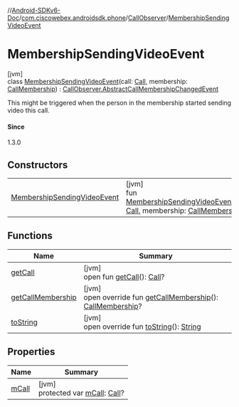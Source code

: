//[Android-SDKv6-Doc](../../../../index.md)/[com.ciscowebex.androidsdk.phone](../../index.md)/[CallObserver](../index.md)/[MembershipSendingVideoEvent](index.md)

# MembershipSendingVideoEvent

[jvm]\
class [MembershipSendingVideoEvent](index.md)(call: [Call](../../-call/index.md), membership: [CallMembership](../../-call-membership/index.md)) : [CallObserver.AbstractCallMembershipChangedEvent](../-abstract-call-membership-changed-event/index.md)

This might be triggered when the person in the membership started sending video this call.

#### Since

1.3.0

## Constructors

| | |
|---|---|
| [MembershipSendingVideoEvent](-membership-sending-video-event.md) | [jvm]<br>fun [MembershipSendingVideoEvent](-membership-sending-video-event.md)(call: [Call](../../-call/index.md), membership: [CallMembership](../../-call-membership/index.md)) |

## Functions

| Name | Summary |
|---|---|
| [getCall](../-abstract-call-event/get-call.md) | [jvm]<br>open fun [getCall](../-abstract-call-event/get-call.md)(): [Call](../../-call/index.md)? |
| [getCallMembership](../-abstract-call-membership-changed-event/get-call-membership.md) | [jvm]<br>open override fun [getCallMembership](../-abstract-call-membership-changed-event/get-call-membership.md)(): [CallMembership](../../-call-membership/index.md)? |
| [toString](../-abstract-call-membership-changed-event/to-string.md) | [jvm]<br>open override fun [toString](../-abstract-call-membership-changed-event/to-string.md)(): [String](https://kotlinlang.org/api/latest/jvm/stdlib/kotlin/-string/index.html) |

## Properties

| Name | Summary |
|---|---|
| [mCall](../-abstract-call-event/m-call.md) | [jvm]<br>protected var [mCall](../-abstract-call-event/m-call.md): [Call](../../-call/index.md)? |
